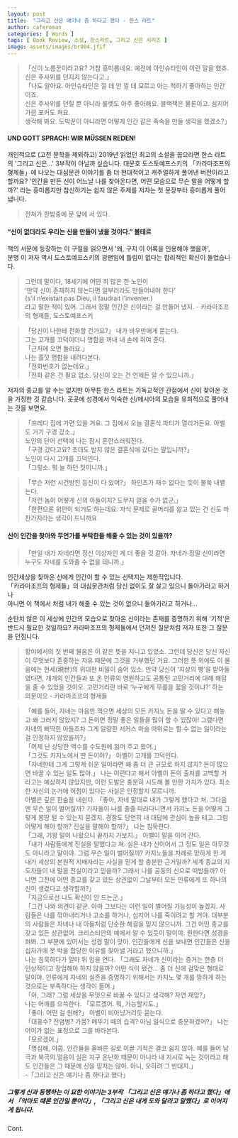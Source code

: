 ```yaml
---
layout: post
title:  "그리고 신은 얘기나 좀 하다고 했다 - 한스 라트"
author: caferoman
categories: [ Words ]
tags: [ Book Review, 소설, 한스라트, 그리고 신은 시리즈 ]
image: assets/images/br004.jfif
---
```

> 「신이 노름꾼이라고요? 거참 흥미롭네요. 예전에 아인슈타인이 이런 말을 했죠. 신은 주사위를 던지지 않는다고.」   
「나도 알아요. 아인슈타인은 낄 데 안 낄 데 모르고 아는 척하기 좋아하는 인간이죠.   
신은 주사위를 던질 뿐 아니라 룰렛도 아주 좋아해요. 블랙잭은 물론이고. 심지어 가끔 포커도 쳐요.   
생각해 봐요. 도박꾼이 아니라면 어떻게 인간 같은 족속을 만들 생각을 했겠소?」

#### UND GOTT SPRACH: WIR MÜSSEN REDEN!

개인적으로 (고전 문학을 제외하고) 2019년 읽었던 최고의 소설을 꼽으라면 한스 라트의 '그리고 신은...' 3부작이 아닐까 싶습니다.
대문호 도스토예프스키의 「카라마조프의 형제들」에 나오는 대심문관 이야기를 좀 더 현대적이고 캐주얼하게 풀어낸 버전이라고 할까요?
'인간을 만든 신이 어느날 나를 찾아온다면, 어떤 모습으로 무슨 말을 어떻게 할까?' 라는 흥미롭지만 참신하기는 쉽지 않은 주제를 저자는 첫 문장부터 흥미롭게 풀어냅니다.

> 전처가 한밤중에 문 앞에 서 있다.

#### “신이 없더라도 우리는 신을 만들어 냈을 것이다.” 볼테르

책의 서문에 등장하는 이 구절을 읽으면서 '왜, 구지 이 어록을 인용해야 했을까',    
분명 이 저자 역시 도스토예프스키의 광팬임에 틀림이 없다는 합리적인 확신이 들었습니다.

> 그런데 말이다, 18세기에 어떤 죄 많은 한 노인이   
‘만약 신이 존재하지 않는다면 일부러라도 만들어내야 한다’   
(s’il n’existait pas Dieu, il faudrait l’inventer.)   
라고 말한 적이 있어. 그래서 정말 인간은 신이라는 걸 만들어 냈지. - 카라마조프의 형제들, 도스토예프스키


> 「당신이 나한테 전화할 건가요?」 내가 바우만에게 묻는다.   
그는 고개를 끄덕이더니 명함을 꺼내 내 손에 쥐여 준다.   
「근처에 오면 들러요.」   
나는 흘낏 명함을 내려다본다.   
「전화번호가 없는데요.」   
「전화 같은 건 필요 없소. 당신이 오는 건 언제든 알 수 있으니까.」

저자의 종교를 알 수는 없지만 아무튼 한스 라트는 기독교적인 관점에서 신이 찾아온 것을 가정한 것 같습니다. 곳곳에 성경에서 익숙한 신/메시아의 모습을 유희적으로 풀어내는 것을 보면요.

> 「프레디 집에 가면 있을 거요. 그 집에서 오늘 결혼식 파티가 열리거든요. 아벨도 거기 구경 갔소.」   
노인의 단어 선택에 나는 잠시 혼란스러워진다.   
「구경 갔다고요? 초대도 받지 않은 결혼식에 갔다는 말입니까?」   
노인이 다시 고개를 끄덕인다.   
「그렇소. 뭐 늘 하던 짓이니까.」

> 「무슨 저런 시건방진 등신이 다 있어?」 하인츠가 재수 없다는 듯이 불쑥 내뱉는다.   
「저런 놈이 어떻게 신의 아들이지? 도무지 믿을 수가 없군.」   
「한편으론 위안이 되기도 하는데요. 자식 문제로 골머리를 앓고 있는 건 신도 마찬가지라는 생각이 드니까요


#### 신이 인간을 찾아와 무언가를 부탁한들 해줄 수 있는 것이 있을까?

> 「만일 내가 자네라면 정신 이상자인 게 더 좋을 것 같아. 자네가 정말 신이라면 누구도 자네를 도와줄 수 없을 테니까.」

인간세상을 찾아온 신에게 인간이 할 수 있는 선택지는 제한적입니다.   
「카라마조프의 형제들」의 대심문관처럼 당신 없이도 잘 살고 있으니 돌아가라고 하거나   
아니면 이 책에서 처럼 내가 해줄 수 있는 것이 없으니 돌아가라고 하거나...   

순탄치 않은 이 세상에 인간의 모습으로 찾아온 신이라는 존재를 증명하기 위해 '기적'은 반드시 필요한 것일까요? 카라마조프의 형제들에서 던져진 질문처럼 저자 또한 그 질문을 던집니다.

> 황야에서의 첫 번째 물음은 이 같은 뜻을 지니고 있었소. 그런데 당신은 당신 자신이 무엇보다 존중하는 자유 때문에 그것을 거부했던 거요. 그러한 뜻 외에도 이 물음에는 현세(現世)의 위대한 비밀이 숨어 있소. 만약 당신이 ‘지상의 빵’을 받아들였다면, 개개의 인간들과 또 온 인류의 영원하고도 공통된 고민거리에 대해 해답을 줄 수 있었을 것이오. 고민거리란 바로 ‘누구에게 무릎을 꿇을 것이냐?’ 하는 의문이오 - 카라마조프의 형제들

> 「예를 들어, 자네는 마음만 먹으면 세상의 모든 카지노 돈을 딸 수 있다고 해놓고 왜 그러지 않았지? 그 돈이면 정말 좋은 일들을 많이 할 수 있잖아! 그랬다면 자네의 삐딱한 아들조차 그게 알량한 서커스 마술 따위로는 할 수 없는 일이라는 걸 인정하지 않았을까?」   
「어제 난 상당한 액수를 수도원에 잃어 주고 왔어.」   
「그것도 카지노에서 딴 돈이야?」 아벨이 고개를 끄덕인다.   
「자네한테 그게 그렇게 쉬운 일이라면 왜 좀 더 큰 규모로 하지 않지? 돈이 많으면 바꿀 수 있는 일도 많아.」 나는 이런다고 해서 아벨이 돈의 출처를 고백할 거라고는 예상하지 않았지만, 이런 도발은 충분히 시도해 볼 만한 가치가 있다. 최소한 자신의 논거에 허점이 있다는 사실은 인정할지 모르니까.   
아벨은 깊은 한숨을 내쉰다. 「좋아, 자네 말대로 내가 그렇게 했다고 쳐. 그다음엔 무슨 일이 벌어질까? 기자들이 나를 졸졸 따라다니면서 카지노 돈을 어떻게 그렇게 몽땅 털 수 있는지 묻겠지. 경찰도 당연히 내 대답에 관심이 높을 테고. 그럼 어떻게 해야 할까? 진실을 말해야 할까?」 나는 침묵한다.   
「그래, 기왕 말이 나왔으니 끝까지 가보지.」 아벨이 말을 이어 간다.   
「내가 사람들에게 진실을 말했다고 쳐. 실은 내가 신이어서 그 정도 일은 아무것도 아니라고 말이야. 그럼 무슨 일이 벌어질까? 카지노들을 차례로 망하게 한 게 내가 세상의 본원적 지배자라는 사실을 믿게 할 충분한 근거일까? 세계 종교의 지도자들이 내 말을 진실이라고 믿을까? 그래서 나를 공동의 신으로 떠받들까? 아니면 그전에 어떤 종교를 갖고 있든 상관없이 그날부터 모든 인류에게 또 하나의 신이 생겼다고 생각할까?」   
「지금으로선 나도 확신이 안 드는군.」   
「그건 나와 의견이 같군. 아마 그보다는 이런 일이 벌어질 가능성이 높겠지. 사람들은 나를 깎아내리거나 고소를 하거나, 심지어 나를 죽이려고 할 거야. 대부분의 사람들은 자네나 내 아들처럼 단순한 해결을 믿지 않으니까. 그건 어떤 종교를 갖고 있든 상관없어. 크리스티안의 예에서 알 수 있듯이 말이야. 원한다면 성경을 펴봐. 그 부분에 있어서는 성경 말이 맞아. 인간들에게 신을 보내면 인간들은 신을 십자가에 못 박을 합당한 이유를 찾아낼 거라고 했으니까.」   
나는 침묵하다가 얼마 뒤 입을 연다. 「그래도 자네가 신이라는 증거는 한층 더 인상적이고 장엄해야 하지 않을까? 어떤 식이 됐건… 좀 더 신에 걸맞은 형태로 말이야. 인류에게 자네의 실존을 증명하기 위해서는 카지노 몇 개를 망하게 하는 것으로는 부족하다는 생각이 들어.」   
「아, 그래? 그럼 세상을 무엇으로 바꿀 수 있다고 생각해? 자연 재앙?」   
나는 어깨를 으쓱한다. 「모르겠어. 뭐, 가능할지도.」   
「좋아. 어떤 걸 원해?」 아벨이 비아냥거리듯 묻는다.   
「대홍수? 전염병? 가뭄? 메뚜기 떼의 습격? 아님 일식으로 충분하겠어?」 나는 어이가 없는 표정으로 그를 바라본다.   
「모르겠어.」   
「명심해, 야콥. 인간들을 올바른 길로 이끌 기적은 결코 쉽지 않아. 예를 들어 남극과 북극의 얼음이 실은 지구 온난화 때문이 아니라 내 지시로 녹는 것이라고 해도 인간들은 그 때문에 신을 믿지는 않아. 아니, 오히려 그 반대지.」   
  -「그리고 신은 얘기나 좀 하다고 했다」


##### 그렇게 신과 동행하는 이 묘한 이야기는 3부작 「그리고 신은 얘기나 좀 하다고 했다」에서 「악마도 때론 인간일 뿐이다」, 「그리고 신은 내게 도와 달라고 말했다」로 이어지게 됩니다.
Cont.
